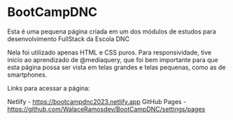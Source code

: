 # BootCampDNC
 Esta é uma pequena página criada em um dos módulos de estudos para desenvolvimento FullStack da Escola DNC

 Nela foi utilizado apenas HTML e CSS puros.
 Para responsividade, tive inicio ao aprendizado de @mediaquery, que foi bem importante para que esta página possa ser vista em telas grandes e telas pequenas, como as de smartphones.

 Links para acessar a página:

 Netlify - https://bootcampdnc2023.netlify.app
 GitHub Pages - https://github.com/WalaceRamosdev/BootCampDNC/settings/pages

